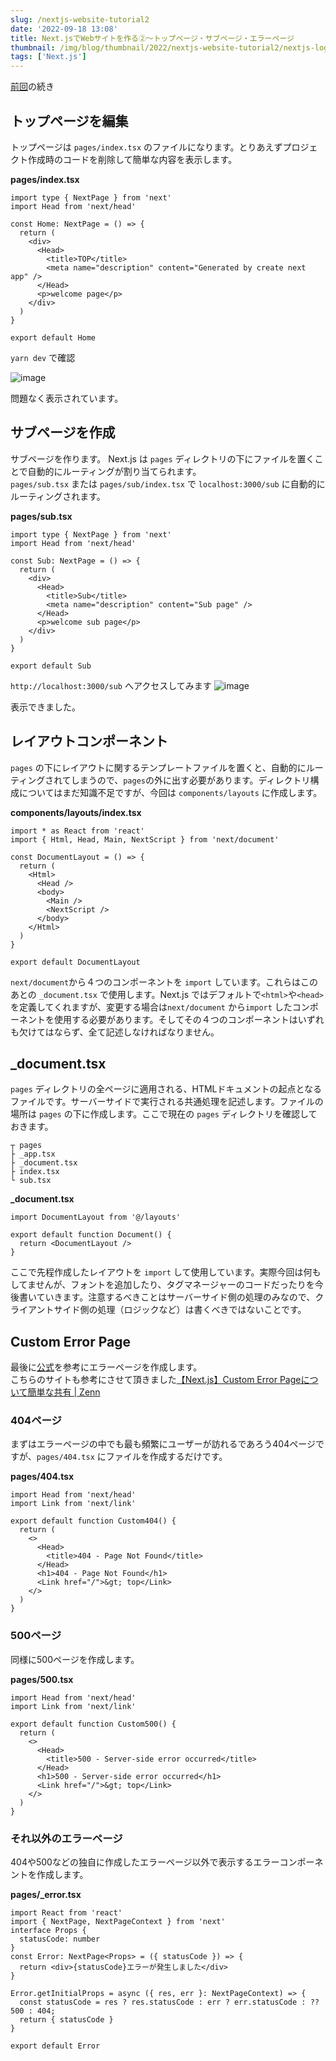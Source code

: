 ```yaml
---
slug: /nextjs-website-tutorial2
date: '2022-09-18 13:08'
title: Next.jsでWebサイトを作る②〜トップページ・サブページ・エラーページ
thumbnail: /img/blog/thumbnail/2022/nextjs-website-tutorial2/nextjs-logo.png
tags: ['Next.js']
---
```

[前回](/nextjs-website-tutorial)の続き

## トップページを編集
トップページは `pages/index.tsx` のファイルになります。とりあえずプロジェクト作成時のコードを削除して簡単な内容を表示します。

**pages/index.tsx**  
```tsx
import type { NextPage } from 'next'
import Head from 'next/head'

const Home: NextPage = () => {
  return (
    <div>
      <Head>
        <title>TOP</title>
        <meta name="description" content="Generated by create next app" />
      </Head>
      <p>welcome page</p>
    </div>
  )
}

export default Home
```
`yarn dev` で確認

![image](/img/blog/contents/2022/09/2022-09-17-14.20.01.png)

問題なく表示されています。

## サブページを作成
サブページを作ります。
Next.js は `pages` ディレクトリの下にファイルを置くことで自動的にルーティングが割り当てられます。  
`pages/sub.tsx` または `pages/sub/index.tsx` で `localhost:3000/sub` に自動的にルーティングされます。

**pages/sub.tsx**  
```tsx
import type { NextPage } from 'next'
import Head from 'next/head'

const Sub: NextPage = () => {
  return (
    <div>
      <Head>
        <title>Sub</title>
        <meta name="description" content="Sub page" />
      </Head>
      <p>welcome sub page</p>
    </div>
  )
}

export default Sub
```
`http://localhost:3000/sub` へアクセスしてみます
![image](/img/blog/contents/2022/09/2022-09-17-14.47.58.png)

表示できました。

## レイアウトコンポーネント
`pages` の下にレイアウトに関するテンプレートファイルを置くと、自動的にルーティングされてしまうので、`pages`の外に出す必要があります。ディレクトリ構成についてはまだ知識不足ですが、今回は `components/layouts` に作成します。

**components/layouts/index.tsx**  
```tsx
import * as React from 'react'
import { Html, Head, Main, NextScript } from 'next/document'

const DocumentLayout = () => {
  return (
    <Html>
      <Head />
      <body>
        <Main />
        <NextScript />
      </body>
    </Html>
  )
}

export default DocumentLayout
```
`next/document`から４つのコンポーネントを `import` しています。これらはこのあとの `_document.tsx` で使用します。Next.js ではデフォルトで`<html>`や`<head>`を定義してくれますが、変更する場合は`next/document` から`import` したコンポーネントを使用する必要があります。そしてその４つのコンポーネントはいずれも欠けてはならず、全て記述しなければなりません。

## _document.tsx
`pages` ディレクトリの全ページに適用される、HTMLドキュメントの起点となるファイルです。サーバーサイドで実行される共通処理を記述します。ファイルの場所は `pages` の下に作成します。ここで現在の `pages` ディレクトリを確認しておきます。
```
┬ pages
├ _app.tsx
├ _document.tsx
├ index.tsx
└ sub.tsx
```
**_document.tsx**  
```tsx
import DocumentLayout from '@/layouts'

export default function Document() {
  return <DocumentLayout />
}
```
ここで先程作成したレイアウトを `import` して使用しています。実際今回は何もしてませんが、フォントを追加したり、タグマネージャーのコードだったりを今後書いていきます。注意するべきことはサーバーサイド側の処理のみなので、クライアントサイド側の処理（ロジックなど）は書くべきではないことです。

## Custom Error Page
最後に[公式](https://nextjs.org/docs/advanced-features/custom-error-page)を参考にエラーページを作成します。  
こちらのサイトも参考にさせて頂きました[【Next.js】Custom Error Pageについて簡単な共有 | Zenn](https://zenn.dev/mizuneko4345/articles/c576dfce8a49be)

### 404ページ
まずはエラーページの中でも最も頻繁にユーザーが訪れるであろう404ページですが、`pages/404.tsx` にファイルを作成するだけです。

**pages/404.tsx**  
```tsx
import Head from 'next/head'
import Link from 'next/link'

export default function Custom404() {
  return (
    <>
      <Head>
        <title>404 - Page Not Found</title>
      </Head>
      <h1>404 - Page Not Found</h1>
      <Link href="/">&gt; top</Link>
    </>
  )
}
```
### 500ページ
同様に500ページを作成します。

**pages/500.tsx**  
```tsx
import Head from 'next/head'
import Link from 'next/link'

export default function Custom500() {
  return (
    <>
      <Head>
        <title>500 - Server-side error occurred</title>
      </Head>
      <h1>500 - Server-side error occurred</h1>
      <Link href="/">&gt; top</Link>
    </>
  )
}
```

### それ以外のエラーページ
404や500などの独自に作成したエラーページ以外で表示するエラーコンポーネントを作成します。

**pages/_error.tsx**  
```tsx
import React from 'react'
import { NextPage, NextPageContext } from 'next'
interface Props {
  statusCode: number
}
const Error: NextPage<Props> = ({ statusCode }) => {
  return <div>{statusCode}エラーが発生しました</div>
}

Error.getInitialProps = async ({ res, err }: NextPageContext) => {
  const statusCode = res ? res.statusCode : err ? err.statusCode : ?? 500 : 404;
  return { statusCode }
}

export default Error
```
